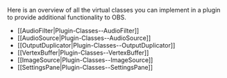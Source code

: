 Here is an overview of all the virtual classes you can implement in a plugin to provide additional functionality to OBS.

* [[AudioFilter|Plugin-Classes-\-AudioFilter]]
* [[AudioSource|Plugin-Classes-\-AudioSource]]
* [[OutputDuplicator|Plugin-Classes-\-OutputDuplicator]]
* [[VertexBuffer|Plugin-Classes-\-VertexBuffer]]
* [[ImageSource|Plugin-Classes-\-ImageSource]]
* [[SettingsPane|Plugin-Classes-\-SettingsPane]]